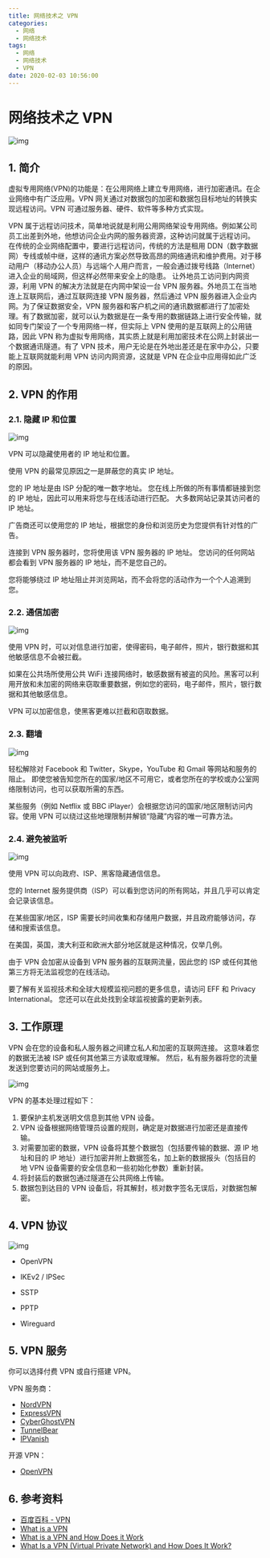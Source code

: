 ```yaml
---
title: 网络技术之 VPN
categories: 
  - 网络
  - 网络技术
tags: 
  - 网络
  - 网络技术
  - VPN
date: 2020-02-03 10:56:00
---
```


# 网络技术之 VPN

![img](https://raw.githubusercontent.com/dunwu/images/dev/snap/20200203095528.png)

## 1. 简介

虚拟专用网络(VPN)的功能是：在公用网络上建立专用网络，进行加密通讯。在企业网络中有广泛应用。VPN 网关通过对数据包的加密和数据包目标地址的转换实现远程访问。VPN 可通过服务器、硬件、软件等多种方式实现。

VPN 属于远程访问技术，简单地说就是利用公用网络架设专用网络。例如某公司员工出差到外地，他想访问企业内网的服务器资源，这种访问就属于远程访问。
在传统的企业网络配置中，要进行远程访问，传统的方法是租用 DDN（数字数据网）专线或帧中继，这样的通讯方案必然导致高昂的网络通讯和维护费用。对于移动用户（移动办公人员）与远端个人用户而言，一般会通过拨号线路（Internet）进入企业的局域网，但这样必然带来安全上的隐患。
让外地员工访问到内网资源，利用 VPN 的解决方法就是在内网中架设一台 VPN 服务器。外地员工在当地连上互联网后，通过互联网连接 VPN 服务器，然后通过 VPN 服务器进入企业内网。为了保证数据安全，VPN 服务器和客户机之间的通讯数据都进行了加密处理。有了数据加密，就可以认为数据是在一条专用的数据链路上进行安全传输，就如同专门架设了一个专用网络一样，但实际上 VPN 使用的是互联网上的公用链路，因此 VPN 称为虚拟专用网络，其实质上就是利用加密技术在公网上封装出一个数据通讯隧道。有了 VPN 技术，用户无论是在外地出差还是在家中办公，只要能上互联网就能利用 VPN 访问内网资源，这就是 VPN 在企业中应用得如此广泛的原因。

## 2. VPN 的作用

### 2.1. 隐藏 IP 和位置

![img](https://raw.githubusercontent.com/dunwu/images/dev/snap/20200203100404.png)

VPN 可以隐藏使用者的 IP 地址和位置。

使用 VPN 的最常见原因之一是屏蔽您的真实 IP 地址。

您的 IP 地址是由 ISP 分配的唯一数字地址。 您在线上所做的所有事情都链接到您的 IP 地址，因此可以用来将您与在线活动进行匹配。 大多数网站记录其访问者的 IP 地址。

广告商还可以使用您的 IP 地址，根据您的身份和浏览历史为您提供有针对性的广告。

连接到 VPN 服务器时，您将使用该 VPN 服务器的 IP 地址。 您访问的任何网站都会看到 VPN 服务器的 IP 地址，而不是您自己的。

您将能够绕过 IP 地址阻止并浏览网站，而不会将您的活动作为一个个人追溯到您。

### 2.2. 通信加密

![img](https://raw.githubusercontent.com/dunwu/images/dev/snap/20200203100543.png)

使用 VPN 时，可以对信息进行加密，使得密码，电子邮件，照片，银行数据和其他敏感信息不会被拦截。

如果在公共场所使用公共 WiFi 连接网络时，敏感数据有被盗的风险。黑客可以利用开放和未加密的网络来窃取重要数据，例如您的密码，电子邮件，照片，银行数据和其他敏感信息。

VPN 可以加密信息，使黑客更难以拦截和窃取数据。

### 2.3. 翻墙

![img](https://raw.githubusercontent.com/dunwu/images/dev/snap/20200203100706.png)

轻松解除对 Facebook 和 Twitter，Skype，YouTube 和 Gmail 等网站和服务的阻止。 即使您被告知您所在的国家/地区不可用它，或者您所在的学校或办公室网络限制访问，也可以获取所需的东西。

某些服务（例如 Netflix 或 BBC iPlayer）会根据您访问的国家/地区限制访问内容。使用 VPN 可以绕过这些地理限制并解锁“隐藏”内容的唯一可靠方法。

### 2.4. 避免被监听

![img](https://raw.githubusercontent.com/dunwu/images/dev/snap/20200203100933.png)

使用 VPN 可以向政府、ISP、黑客隐藏通信信息。

您的 Internet 服务提供商（ISP）可以看到您访问的所有网站，并且几乎可以肯定会记录该信息。

在某些国家/地区，ISP 需要长时间收集和存储用户数据，并且政府能够访问，存储和搜索该信息。

在美国，英国，澳大利亚和欧洲大部分地区就是这种情况，仅举几例。

由于 VPN 会加密从设备到 VPN 服务器的互联网流量，因此您的 ISP 或任何其他第三方将无法监视您的在线活动。

要了解有关监视技术和全球大规模监视问题的更多信息，请访问 EFF 和 Privacy International。 您还可以在此处找到全球监视披露的更新列表。

## 3. 工作原理

VPN 会在您的设备和私人服务器之间建立私人和加密的互联网连接。 这意味着您的数据无法被 ISP 或任何其他第三方读取或理解。 然后，私有服务器将您的流量发送到您要访问的网站或服务上。

![img](https://raw.githubusercontent.com/dunwu/images/dev/snap/20200203102422.png)

VPN 的基本处理过程如下：

1. 要保护主机发送明文信息到其他 VPN 设备。
2. VPN 设备根据网络管理员设置的规则，确定是对数据进行加密还是直接传输。
3. 对需要加密的数据，VPN 设备将其整个数据包（包括要传输的数据、源 IP 地址和目的 lP 地址）进行加密并附上数据签名，加上新的数据报头（包括目的地 VPN 设备需要的安全信息和一些初始化参数）重新封装。
4. 将封装后的数据包通过隧道在公共网络上传输。
5. 数据包到达目的 VPN 设备后，将其解封，核对数字签名无误后，对数据包解密。

## 4. VPN 协议

![img](https://raw.githubusercontent.com/dunwu/images/dev/snap/20200203102656.png)

- OpenVPN

- IKEv2 / IPSec

- SSTP

- PPTP

- Wireguard

## 5. VPN 服务

你可以选择付费 VPN 或自行搭建 VPN。

VPN 服务商：

- [NordVPN](https://go.nordvpn.net/aff_c?offer_id=15&aff_id=22023&url_id=902)
- [ExpressVPN](https://www.linkev.com/?a_fid=techacro)
- [CyberGhostVPN](https://cybertool.co/tchacrobat_fs_izci9mc6y)
- [TunnelBear](https://click.tunnelbear.com/aff_c?offer_id=36&aff_id=7306)
- [IPVanish](https://www.ipvanish.com/)

开源 VPN：

- [OpenVPN](https://openvpn.net/)

## 6. 参考资料

- [百度百科 - VPN](https://baike.baidu.com/item/%E8%99%9A%E6%8B%9F%E4%B8%93%E7%94%A8%E7%BD%91%E7%BB%9C)
- [What is a VPN](https://www.expressvpn.com/what-is-vpn)
- [What is a VPN and How Does it Work](https://www.youtube.com/watch?v=_wQTRMBAvzg)
- [What Is a VPN (Virtual Private Network) and How Does It Work?](https://www.top10vpn.com/guides/what-is-a-vpn/)
